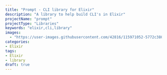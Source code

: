 ```yaml
---
title: "Prompt - CLI library for Elixir"
description: "A library to help build CLI's in Elixir"
projectName: "prompt"
projectType: "Libraries"
keywords: "elixir,cli,library"
images:
  - "https://user-images.githubusercontent.com/42816/115971052-5772c380-a514-11eb-8b43-dd49e81467f5.png"
categories:
- Elixir
tags:
- Elixir
- library
draft: true
---
```

